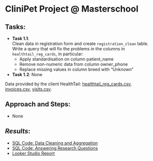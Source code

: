 # CliniPet Project @ Masterschool

## **Tasks**:
- **Task 1.1**:  
  Clean data in registration form and create `registration_clean` table.  
  Write a query that will fix the problems in the columns in `healthtail_reg_cards`, in particular: 
  - Apply standardisation on column patient_name
  - Remove non-numeric data from column owner_phone
  - Replace missing values in column breed with “Unknown”
- **Task 1.2**:
  None

Data provided by the client HealthTail: [healthtail_reg_cards.csv](https://github.com/armandaslid/clinipet_project/blob/main/project_files/healthtail_reg_cards.csv), [invoices.csv](https://github.com/armandaslid/clinipet_project/blob/main/project_files/invoices.csv), [visits.csv](https://github.com/armandaslid/clinipet_project/blob/main/project_files/visits.csv).

## **Approach and Steps**:
- None


## *Results*:
- [SQL Code: Data Cleaning and Aggregation](404)
- [SQL Code: Answering Research Questions](404)
- [Looker Studio Report](404)
